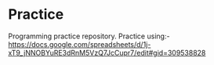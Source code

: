 # Practice
Programming practice repository.
Practice using:- https://docs.google.com/spreadsheets/d/1j-xT9_jNNOBYuRE3dRnM5VzQ7JcCupr7/edit#gid=309538828
